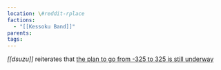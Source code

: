 ```yaml
---
location: \#reddit-rplace
factions:
  - "[[Kessoku Band]]"
parents: 
tags: 
---
```

*[[dsuzu]]* reiterates that [the plan to go from -325 to 325 is still underway](https://discord.com/channels/1093664259273130084/1131230952119615600/1131577939117490177)
